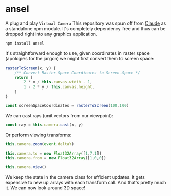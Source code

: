 # ansel
A plug and play `Virtual Camera`
This repository was spun off from [Claude](https://github.com/bb-labs/claude) as a standalone npm module. It's completely dependency free and thus can be dropped right into any graphics application.

```sh
npm install ansel
```

It's straightforward enough to use, given coordinates in raster space (apologies for the jargon) we might first convert them to screen space:

```js
rasterToScreen(x, y) {
    /** Convert Raster-Space Coordinates to Screen-Space */
    return [
        2 * x / this.canvas.width - 1,
        1 - 2 * y / this.canvas.height,
    ]
}

const screenSpaceCoordinates = rasterToScreen(100,100)
```

We can cast rays (unit vectors from our viewpoint):

```js
const ray = this.camera.cast(x, y)
```

Or perform viewing transforms:

```js
this.camera.zoom(event.deltaY)

this.camera.to = new Float32Array([1,7,1])
this.camera.from = new Float32Array([1,0,0])

this.camera.view()
```

We keep the state in the camera class for efficient updates. It gets expensive to new up arrays with each transform call. And that's pretty much it. We can now look around 3D space!



